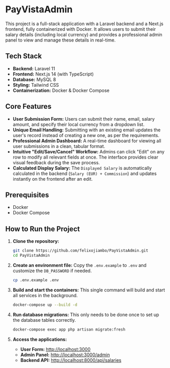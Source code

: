 # PayVistaAdmin

This project is a full-stack application with a Laravel backend and a Next.js frontend, fully containerized with Docker. It allows users to submit their salary details (including local currency) and provides a professional admin panel to view and manage these details in real-time.

## Tech Stack

-   **Backend:** Laravel 11
-   **Frontend:** Next.js 14 (with TypeScript)
-   **Database:** MySQL 8
-   **Styling:** Tailwind CSS
-   **Containerization:** Docker & Docker Compose

## Core Features

-   **User Submission Form:** Users can submit their name, email, salary amount, and specify their local currency from a dropdown list.
-   **Unique Email Handling:** Submitting with an existing email updates the user's record instead of creating a new one, as per the requirements.
-   **Professional Admin Dashboard:** A real-time dashboard for viewing all user submissions in a clean, tabular format.
-   **Intuitive "Edit/Save/Cancel" Workflow:** Admins can click "Edit" on any row to modify all relevant fields at once. The interface provides clear visual feedback during the save process.
-   **Calculated Display Salary:** The `Displayed Salary` is automatically calculated in the backend (`Salary (EUR) + Commission`) and updates instantly on the frontend after an edit.

## Prerequisites

-   Docker
-   Docker Compose

## How to Run the Project

1.  **Clone the repository:**
    ```bash
    git clone https://github.com/felixojiambo/PayVistaAdmin.git
    cd PayVistaAdmin
    ```

2.  **Create an environment file:**
    Copy the `.env.example` to `.env` and customize the `DB_PASSWORD` if needed.
    ```bash
    cp .env.example .env
    ```

3.  **Build and start the containers:**
    This single command will build and start all services in the background.
    ```bash
    docker-compose up --build -d
    ```

4.  **Run database migrations:**
    This only needs to be done once to set up the database tables correctly.
    ```bash
    docker-compose exec app php artisan migrate:fresh
    ```

5.  **Access the applications:**
    -   **User Form:** [http://localhost:3000](http://localhost:3000)
    -   **Admin Panel:** [http://localhost:3000/admin](http://localhost:3000/admin)
    -   **Backend API:** [http://localhost:8000/api/salaries](http://localhost:8000/api/salaries)

